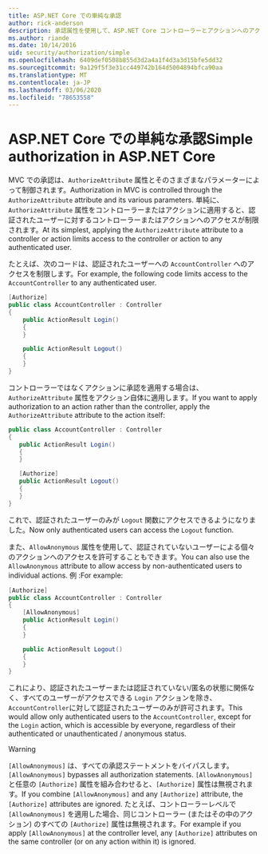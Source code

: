 ```yaml
---
title: ASP.NET Core での単純な承認
author: rick-anderson
description: 承認属性を使用して、ASP.NET Core コントローラーとアクションへのアクセスを制限する方法について説明します。
ms.author: riande
ms.date: 10/14/2016
uid: security/authorization/simple
ms.openlocfilehash: 6409def0508b855d3d2a4a1f4d3a3d15bfe5dd32
ms.sourcegitcommit: 9a129f5f3e31cc449742b164d5004894bfca90aa
ms.translationtype: MT
ms.contentlocale: ja-JP
ms.lasthandoff: 03/06/2020
ms.locfileid: "78653558"
---
```

# <a name="simple-authorization-in-aspnet-core"></a><span data-ttu-id="eeda6-103">ASP.NET Core での単純な承認</span><span class="sxs-lookup"><span data-stu-id="eeda6-103">Simple authorization in ASP.NET Core</span></span>

<a name="security-authorization-simple"></a>

<span data-ttu-id="eeda6-104">MVC での承認は、`AuthorizeAttribute` 属性とそのさまざまなパラメーターによって制御されます。</span><span class="sxs-lookup"><span data-stu-id="eeda6-104">Authorization in MVC is controlled through the `AuthorizeAttribute` attribute and its various parameters.</span></span> <span data-ttu-id="eeda6-105">単純に、`AuthorizeAttribute` 属性をコントローラーまたはアクションに適用すると、認証されたユーザーに対するコントローラーまたはアクションへのアクセスが制限されます。</span><span class="sxs-lookup"><span data-stu-id="eeda6-105">At its simplest, applying the `AuthorizeAttribute` attribute to a controller or action limits access to the controller or action to any authenticated user.</span></span>

<span data-ttu-id="eeda6-106">たとえば、次のコードは、認証されたユーザーへの `AccountController` へのアクセスを制限します。</span><span class="sxs-lookup"><span data-stu-id="eeda6-106">For example, the following code limits access to the `AccountController` to any authenticated user.</span></span>

```csharp
[Authorize]
public class AccountController : Controller
{
    public ActionResult Login()
    {
    }

    public ActionResult Logout()
    {
    }
}
```

<span data-ttu-id="eeda6-107">コントローラーではなくアクションに承認を適用する場合は、`AuthorizeAttribute` 属性をアクション自体に適用します。</span><span class="sxs-lookup"><span data-stu-id="eeda6-107">If you want to apply authorization to an action rather than the controller, apply the `AuthorizeAttribute` attribute to the action itself:</span></span>

```csharp
public class AccountController : Controller
{
   public ActionResult Login()
   {
   }

   [Authorize]
   public ActionResult Logout()
   {
   }
}
```

<span data-ttu-id="eeda6-108">これで、認証されたユーザーのみが `Logout` 関数にアクセスできるようになりました。</span><span class="sxs-lookup"><span data-stu-id="eeda6-108">Now only authenticated users can access the `Logout` function.</span></span>

<span data-ttu-id="eeda6-109">また、`AllowAnonymous` 属性を使用して、認証されていないユーザーによる個々のアクションへのアクセスを許可することもできます。</span><span class="sxs-lookup"><span data-stu-id="eeda6-109">You can also use the `AllowAnonymous` attribute to allow access by non-authenticated users to individual actions.</span></span> <span data-ttu-id="eeda6-110">例 :</span><span class="sxs-lookup"><span data-stu-id="eeda6-110">For example:</span></span>

```csharp
[Authorize]
public class AccountController : Controller
{
    [AllowAnonymous]
    public ActionResult Login()
    {
    }

    public ActionResult Logout()
    {
    }
}
```

<span data-ttu-id="eeda6-111">これにより、認証されたユーザーまたは認証されていない/匿名の状態に関係なく、すべてのユーザーがアクセスできる `Login` アクションを除き、`AccountController`に対して認証されたユーザーのみが許可されます。</span><span class="sxs-lookup"><span data-stu-id="eeda6-111">This would allow only authenticated users to the `AccountController`, except for the `Login` action, which is accessible by everyone, regardless of their authenticated or unauthenticated / anonymous status.</span></span>

> [!WARNING]
> <span data-ttu-id="eeda6-112">`[AllowAnonymous]` は、すべての承認ステートメントをバイパスします。</span><span class="sxs-lookup"><span data-stu-id="eeda6-112">`[AllowAnonymous]` bypasses all authorization statements.</span></span> <span data-ttu-id="eeda6-113">`[AllowAnonymous]` と任意の `[Authorize]` 属性を組み合わせると、`[Authorize]` 属性は無視されます。</span><span class="sxs-lookup"><span data-stu-id="eeda6-113">If you combine `[AllowAnonymous]` and any `[Authorize]` attribute, the `[Authorize]` attributes are ignored.</span></span> <span data-ttu-id="eeda6-114">たとえば、コントローラーレベルで `[AllowAnonymous]` を適用した場合、同じコントローラー (またはその中のアクション) のすべての `[Authorize]` 属性は無視されます。</span><span class="sxs-lookup"><span data-stu-id="eeda6-114">For example if you apply `[AllowAnonymous]` at the controller level, any `[Authorize]` attributes on the same controller (or on any action within it) is ignored.</span></span>
